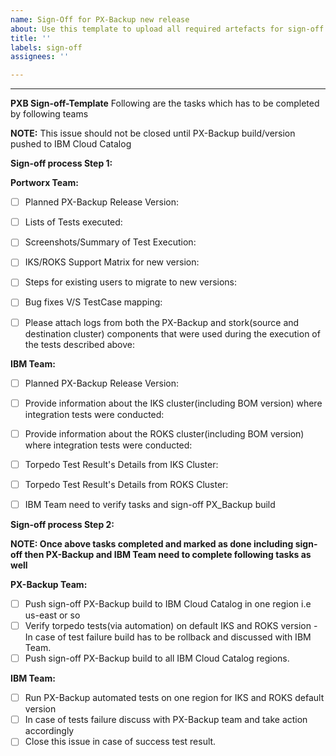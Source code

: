 ```yaml
---
name: Sign-Off for PX-Backup new release
about: Use this template to upload all required artefacts for sign-off process
title: ''
labels: sign-off
assignees: ''

---
```


---

**PXB Sign-off-Template**
Following are the tasks which has to be completed by following teams

**NOTE:** This issue should not be closed until PX-Backup build/version pushed to IBM Cloud Catalog 

**Sign-off process Step 1:**

**Portworx Team:**

- [ ] Planned PX-Backup Release Version:
- [ ] Lists of Tests executed:
- [ ] Screenshots/Summary of Test Execution:
- [ ] IKS/ROKS Support Matrix for new version:
- [ ] Steps for existing users to migrate to new versions:
- [ ] Bug fixes V/S TestCase mapping:
- [ ] Please attach logs from both the PX-Backup and stork(source and destination cluster) components that were used during the execution of the tests described above:


**IBM Team:**

- [ ] Planned PX-Backup Release Version:
- [ ] Provide information about the IKS cluster(including BOM version) where integration tests were conducted:
- [ ] Provide information about the ROKS cluster(including BOM version) where integration tests were conducted:
- [ ] Torpedo Test Result's Details from IKS Cluster:
- [ ] Torpedo Test Result's Details from ROKS Cluster:
- [ ] IBM Team need to verify tasks and sign-off PX_Backup build



**Sign-off process Step 2:**

**NOTE: Once above tasks completed and marked as done including sign-off then PX-Backup and IBM Team need to complete following tasks as well**

**PX-Backup Team:**
- [ ] Push sign-off PX-Backup build to IBM Cloud Catalog in one region i.e us-east or so
- [ ] Verify torpedo tests(via automation) on default IKS and ROKS version - In case of test failure build has to be rollback and discussed with IBM Team.
- [ ] Push sign-off PX-Backup build to all IBM Cloud Catalog regions.

**IBM Team:**
- [ ] Run PX-Backup automated tests on one region for IKS and ROKS default version
- [ ] In case of tests failure discuss with PX-Backup team and take action accordingly
- [ ] Close this issue in case of success test result.

